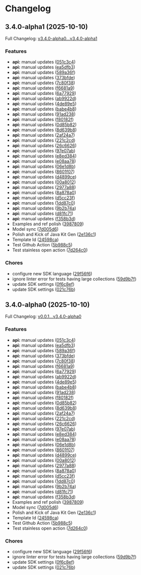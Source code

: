 # Changelog

## 3.4.0-alpha1 (2025-10-10)

Full Changelog: [v3.4.0-alpha0...v3.4.0-alpha1](https://github.com/trycourier/courier-ruby/compare/v3.4.0-alpha0...v3.4.0-alpha1)

### Features

* **api:** manual updates ([051c3c4](https://github.com/trycourier/courier-ruby/commit/051c3c4722fa39896d01d0841f4989c91aa75c45))
* **api:** manual updates ([ea5dfb3](https://github.com/trycourier/courier-ruby/commit/ea5dfb319688c23cc97da6a6ad80d4837bae04dd))
* **api:** manual updates ([589a36f](https://github.com/trycourier/courier-ruby/commit/589a36f974d97fa73ecdf9a2a9b335492b15b203))
* **api:** manual updates ([373bfde](https://github.com/trycourier/courier-ruby/commit/373bfde900f61ab7d70dcf775bd6aba16559d4df))
* **api:** manual updates ([7c80f38](https://github.com/trycourier/courier-ruby/commit/7c80f3886fee9dc87253362a3eb51fe73cb44827))
* **api:** manual updates ([f6681a9](https://github.com/trycourier/courier-ruby/commit/f6681a932e946bce954e2636f711694339d80471))
* **api:** manual updates ([6a77929](https://github.com/trycourier/courier-ruby/commit/6a779292f8e2479621698d89a344466d95c97eab))
* **api:** manual updates ([ab9922d](https://github.com/trycourier/courier-ruby/commit/ab9922d111846aebe424749ae0cb9668332e3e62))
* **api:** manual updates ([4de89e5](https://github.com/trycourier/courier-ruby/commit/4de89e5fdad38358f42a1fec4835eda07247b57e))
* **api:** manual updates ([babe4b8](https://github.com/trycourier/courier-ruby/commit/babe4b874fe7a4b5f8b306a5ebce7be0baf877e3))
* **api:** manual updates ([91ad238](https://github.com/trycourier/courier-ruby/commit/91ad2389821d60def82ce67ee5f42f3a7f803f1c))
* **api:** manual updates ([f80182f](https://github.com/trycourier/courier-ruby/commit/f80182f49b5abc44e758579d1ab9b475e1f41c95))
* **api:** manual updates ([0d85b82](https://github.com/trycourier/courier-ruby/commit/0d85b8277f8b92d4f387298a7783cbcbf3c585a2))
* **api:** manual updates ([8d639b8](https://github.com/trycourier/courier-ruby/commit/8d639b8acc654df6242511b035f04d1995298c0b))
* **api:** manual updates ([2af24a7](https://github.com/trycourier/courier-ruby/commit/2af24a7f27da9496ebfb49a35549483bf8560e43))
* **api:** manual updates ([221c2cd](https://github.com/trycourier/courier-ruby/commit/221c2cdeba247e19415c225a58869b0a742e82a1))
* **api:** manual updates ([26c6626](https://github.com/trycourier/courier-ruby/commit/26c66263d5fcd8b10199bffcd4eda41a2b7595ed))
* **api:** manual updates ([97e07ab](https://github.com/trycourier/courier-ruby/commit/97e07ab0a708eaaaf8e413128c09cb634082c141))
* **api:** manual updates ([e8ed384](https://github.com/trycourier/courier-ruby/commit/e8ed384bcf0bc996e047b9489a13e0f3c5d12fb7))
* **api:** manual updates ([e08aa78](https://github.com/trycourier/courier-ruby/commit/e08aa7845992968fcadf24969611c421dd03d81a))
* **api:** manual updates ([06e1d8b](https://github.com/trycourier/courier-ruby/commit/06e1d8b7a7cf573fd5819c17b5d6201a1e408360))
* **api:** manual updates ([8601f07](https://github.com/trycourier/courier-ruby/commit/8601f075e4e693560ab29f4690fea6128425652e))
* **api:** manual updates ([d4899ce](https://github.com/trycourier/courier-ruby/commit/d4899cecd40d44295accc88b24b10ae9fac9d14d))
* **api:** manual updates ([00a8012](https://github.com/trycourier/courier-ruby/commit/00a8012e858163fb45d62e44f657af3bda6550ed))
* **api:** manual updates ([2977a88](https://github.com/trycourier/courier-ruby/commit/2977a881d647d04429db5135adc020cf50e13c27))
* **api:** manual updates ([8a878a0](https://github.com/trycourier/courier-ruby/commit/8a878a0e7ea0b8cce0cd54e37f221ddb5ec204d4))
* **api:** manual updates ([d5cc23f](https://github.com/trycourier/courier-ruby/commit/d5cc23f99b5306e48ef130e144bceb1aa57a7490))
* **api:** manual updates ([1dd87c0](https://github.com/trycourier/courier-ruby/commit/1dd87c099c7df921bc93c36005d8cde767a8687e))
* **api:** manual updates ([9b2b74a](https://github.com/trycourier/courier-ruby/commit/9b2b74a6c40c82333762e187f002bc021942f064))
* **api:** manual updates ([d81fc71](https://github.com/trycourier/courier-ruby/commit/d81fc71f013ad0fb7701b73ca7ed4a9843c812f4))
* **api:** manual updates ([f358b3d](https://github.com/trycourier/courier-ruby/commit/f358b3db2d81dcfd0906f0f66511588766292c12))
* Examples and ref polish ([3987809](https://github.com/trycourier/courier-ruby/commit/3987809dc0da164ca687fc8d6b2870842c0836f4))
* Model sync ([7d005d6](https://github.com/trycourier/courier-ruby/commit/7d005d69c8082e43e28bf04c43455d193c110543))
* Polish and Kick of Java Kit Gen ([2e136c1](https://github.com/trycourier/courier-ruby/commit/2e136c1bd2e9d407d8289a39f5246f7d4c1c9174))
* Template Id ([24598ca](https://github.com/trycourier/courier-ruby/commit/24598cabff382ebc414e8e2f1c815709ebdd7caf))
* Test Github Action ([5b988c5](https://github.com/trycourier/courier-ruby/commit/5b988c5fb80b9684ae6989361952077e90df366b))
* Test stainless open action ([7d264c0](https://github.com/trycourier/courier-ruby/commit/7d264c0652b42286d5b3e9666c00f716e030c451))


### Chores

* configure new SDK language ([29f56f6](https://github.com/trycourier/courier-ruby/commit/29f56f69dd0a1ce4e4e894ae1432bda1da07fea1))
* ignore linter error for tests having large collections ([59d9b7f](https://github.com/trycourier/courier-ruby/commit/59d9b7f9987c061850254e99c3713b2abb39662f))
* update SDK settings ([0f6c8ef](https://github.com/trycourier/courier-ruby/commit/0f6c8ef4fb11a6127a57e16bbd07a547ec458cef))
* update SDK settings ([021c76b](https://github.com/trycourier/courier-ruby/commit/021c76ba9fdedfe90ce34c90889008dff19f9df0))

## 3.4.0-alpha0 (2025-10-10)

Full Changelog: [v0.0.1...v3.4.0-alpha0](https://github.com/trycourier/courier-ruby/compare/v0.0.1...v3.4.0-alpha0)

### Features

* **api:** manual updates ([051c3c4](https://github.com/trycourier/courier-ruby/commit/051c3c4722fa39896d01d0841f4989c91aa75c45))
* **api:** manual updates ([ea5dfb3](https://github.com/trycourier/courier-ruby/commit/ea5dfb319688c23cc97da6a6ad80d4837bae04dd))
* **api:** manual updates ([589a36f](https://github.com/trycourier/courier-ruby/commit/589a36f974d97fa73ecdf9a2a9b335492b15b203))
* **api:** manual updates ([373bfde](https://github.com/trycourier/courier-ruby/commit/373bfde900f61ab7d70dcf775bd6aba16559d4df))
* **api:** manual updates ([7c80f38](https://github.com/trycourier/courier-ruby/commit/7c80f3886fee9dc87253362a3eb51fe73cb44827))
* **api:** manual updates ([f6681a9](https://github.com/trycourier/courier-ruby/commit/f6681a932e946bce954e2636f711694339d80471))
* **api:** manual updates ([6a77929](https://github.com/trycourier/courier-ruby/commit/6a779292f8e2479621698d89a344466d95c97eab))
* **api:** manual updates ([ab9922d](https://github.com/trycourier/courier-ruby/commit/ab9922d111846aebe424749ae0cb9668332e3e62))
* **api:** manual updates ([4de89e5](https://github.com/trycourier/courier-ruby/commit/4de89e5fdad38358f42a1fec4835eda07247b57e))
* **api:** manual updates ([babe4b8](https://github.com/trycourier/courier-ruby/commit/babe4b874fe7a4b5f8b306a5ebce7be0baf877e3))
* **api:** manual updates ([91ad238](https://github.com/trycourier/courier-ruby/commit/91ad2389821d60def82ce67ee5f42f3a7f803f1c))
* **api:** manual updates ([f80182f](https://github.com/trycourier/courier-ruby/commit/f80182f49b5abc44e758579d1ab9b475e1f41c95))
* **api:** manual updates ([0d85b82](https://github.com/trycourier/courier-ruby/commit/0d85b8277f8b92d4f387298a7783cbcbf3c585a2))
* **api:** manual updates ([8d639b8](https://github.com/trycourier/courier-ruby/commit/8d639b8acc654df6242511b035f04d1995298c0b))
* **api:** manual updates ([2af24a7](https://github.com/trycourier/courier-ruby/commit/2af24a7f27da9496ebfb49a35549483bf8560e43))
* **api:** manual updates ([221c2cd](https://github.com/trycourier/courier-ruby/commit/221c2cdeba247e19415c225a58869b0a742e82a1))
* **api:** manual updates ([26c6626](https://github.com/trycourier/courier-ruby/commit/26c66263d5fcd8b10199bffcd4eda41a2b7595ed))
* **api:** manual updates ([97e07ab](https://github.com/trycourier/courier-ruby/commit/97e07ab0a708eaaaf8e413128c09cb634082c141))
* **api:** manual updates ([e8ed384](https://github.com/trycourier/courier-ruby/commit/e8ed384bcf0bc996e047b9489a13e0f3c5d12fb7))
* **api:** manual updates ([e08aa78](https://github.com/trycourier/courier-ruby/commit/e08aa7845992968fcadf24969611c421dd03d81a))
* **api:** manual updates ([06e1d8b](https://github.com/trycourier/courier-ruby/commit/06e1d8b7a7cf573fd5819c17b5d6201a1e408360))
* **api:** manual updates ([8601f07](https://github.com/trycourier/courier-ruby/commit/8601f075e4e693560ab29f4690fea6128425652e))
* **api:** manual updates ([d4899ce](https://github.com/trycourier/courier-ruby/commit/d4899cecd40d44295accc88b24b10ae9fac9d14d))
* **api:** manual updates ([00a8012](https://github.com/trycourier/courier-ruby/commit/00a8012e858163fb45d62e44f657af3bda6550ed))
* **api:** manual updates ([2977a88](https://github.com/trycourier/courier-ruby/commit/2977a881d647d04429db5135adc020cf50e13c27))
* **api:** manual updates ([8a878a0](https://github.com/trycourier/courier-ruby/commit/8a878a0e7ea0b8cce0cd54e37f221ddb5ec204d4))
* **api:** manual updates ([d5cc23f](https://github.com/trycourier/courier-ruby/commit/d5cc23f99b5306e48ef130e144bceb1aa57a7490))
* **api:** manual updates ([1dd87c0](https://github.com/trycourier/courier-ruby/commit/1dd87c099c7df921bc93c36005d8cde767a8687e))
* **api:** manual updates ([9b2b74a](https://github.com/trycourier/courier-ruby/commit/9b2b74a6c40c82333762e187f002bc021942f064))
* **api:** manual updates ([d81fc71](https://github.com/trycourier/courier-ruby/commit/d81fc71f013ad0fb7701b73ca7ed4a9843c812f4))
* **api:** manual updates ([f358b3d](https://github.com/trycourier/courier-ruby/commit/f358b3db2d81dcfd0906f0f66511588766292c12))
* Examples and ref polish ([3987809](https://github.com/trycourier/courier-ruby/commit/3987809dc0da164ca687fc8d6b2870842c0836f4))
* Model sync ([7d005d6](https://github.com/trycourier/courier-ruby/commit/7d005d69c8082e43e28bf04c43455d193c110543))
* Polish and Kick of Java Kit Gen ([2e136c1](https://github.com/trycourier/courier-ruby/commit/2e136c1bd2e9d407d8289a39f5246f7d4c1c9174))
* Template Id ([24598ca](https://github.com/trycourier/courier-ruby/commit/24598cabff382ebc414e8e2f1c815709ebdd7caf))
* Test Github Action ([5b988c5](https://github.com/trycourier/courier-ruby/commit/5b988c5fb80b9684ae6989361952077e90df366b))
* Test stainless open action ([7d264c0](https://github.com/trycourier/courier-ruby/commit/7d264c0652b42286d5b3e9666c00f716e030c451))


### Chores

* configure new SDK language ([29f56f6](https://github.com/trycourier/courier-ruby/commit/29f56f69dd0a1ce4e4e894ae1432bda1da07fea1))
* ignore linter error for tests having large collections ([59d9b7f](https://github.com/trycourier/courier-ruby/commit/59d9b7f9987c061850254e99c3713b2abb39662f))
* update SDK settings ([0f6c8ef](https://github.com/trycourier/courier-ruby/commit/0f6c8ef4fb11a6127a57e16bbd07a547ec458cef))
* update SDK settings ([021c76b](https://github.com/trycourier/courier-ruby/commit/021c76ba9fdedfe90ce34c90889008dff19f9df0))
